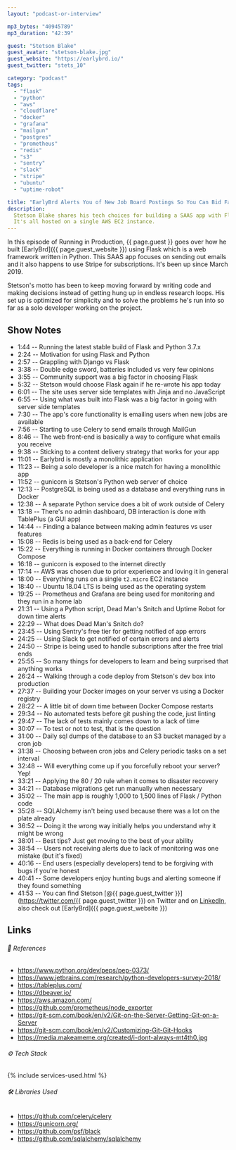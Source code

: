 ```yaml
---
layout: "podcast-or-interview"

mp3_bytes: "40945789"
mp3_duration: "42:39"

guest: "Stetson Blake"
guest_avatar: "stetson-blake.jpg"
guest_website: "https://earlybrd.io/"
guest_twitter: "stets_10"

category: "podcast"
tags:
  - "flask"
  - "python"
  - "aws"
  - "cloudflare"
  - "docker"
  - "grafana"
  - "mailgun"
  - "postgres"
  - "prometheus"
  - "redis"
  - "s3"
  - "sentry"
  - "slack"
  - "stripe"
  - "ubuntu"
  - "uptime-robot"

title: "EarlyBrd Alerts You of New Job Board Postings So You Can Bid Faster"
description:
  Stetson Blake shares his tech choices for building a SAAS app with Flask.
  It's all hosted on a single AWS EC2 instance.
---
```


In this episode of Running in Production, {{ page.guest }} goes over how he
built [EarlyBrd]({{ page.guest_website }}) using Flask which is a web framework
written in Python. This SAAS app focuses on sending out emails and it also
happens to use Stripe for subscriptions. It's been up since March 2019.

Stetson's motto has been to keep moving forward by writing code and making
decisions instead of getting hung up in endless research loops. His set up is
optimized for simplicity and to solve the problems he's run into so far as a
solo developer working on the project.

## Show Notes

- 1:44 -- Running the latest stable build of Flask and Python 3.7.x
- 2:24 -- Motivation for using Flask and Python
- 2:57 -- Grappling with Django vs Flask
- 3:38 -- Double edge sword, batteries included vs very few opinions
- 3:55 -- Community support was a big factor in choosing Flask
- 5:32 -- Stetson would choose Flask again if he re-wrote his app today
- 6:01 -- The site uses server side templates with Jinja and no JavaScript
- 6:55 -- Using what was built into Flask was a big factor in going with server side templates
- 7:30 -- The app's core functionality is emailing users when new jobs are available
- 7:56 -- Starting to use Celery to send emails through MailGun
- 8:46 -- The web front-end is basically a way to configure what emails you receive
- 9:38 -- Sticking to a content delivery strategy that works for your app
- 11:01 -- Earlybrd is mostly a monolithic application
- 11:23 -- Being a solo developer is a nice match for having a monolithic app
- 11:52 -- gunicorn is Stetson's Python web server of choice
- 12:13 -- PostgreSQL is being used as a database and everything runs in Docker
- 12:38 -- A separate Python service does a bit of work outside of Celery
- 13:18 -- There's no admin dashboard, DB interaction is done with TablePlus (a GUI app)
- 14:44 -- Finding a balance between making admin features vs user features
- 15:08 -- Redis is being used as a back-end for Celery
- 15:22 -- Everything is running in Docker containers through Docker Compose
- 16:18 -- gunicorn is exposed to the internet directly
- 17:14 -- AWS was chosen due to prior experience and loving it in general
- 18:00 -- Everything runs on a single `t2.micro` EC2 instance
- 18:40 -- Ubuntu 18.04 LTS is being used as the operating system
- 19:25 -- Prometheus and Grafana are being used for monitoring and they run in a home lab
- 21:31 -- Using a Python script, Dead Man's Snitch and Uptime Robot for down time alerts
- 22:29 -- What does Dead Man's Snitch do?
- 23:45 -- Using Sentry's free tier for getting notified of app errors
- 24:25 -- Using Slack to get notified of certain errors and alerts
- 24:50 -- Stripe is being used to handle subscriptions after the free trial ends
- 25:55 -- So many things for developers to learn and being surprised that anything works
- 26:24 -- Walking through a code deploy from Stetson's dev box into production
- 27:37 -- Building your Docker images on your server vs using a Docker registry
- 28:22 -- A little bit of down time between Docker Compose restarts
- 29:34 -- No automated tests before git pushing the code, just linting
- 29:47 -- The lack of tests mainly comes down to a lack of time
- 30:07 -- To test or not to test, that is the question
- 31:00 -- Daily sql dumps of the database to an S3 bucket managed by a cron job
- 31:38 -- Choosing between cron jobs and Celery periodic tasks on a set interval
- 32:48 -- Will everything come up if you forcefully reboot your server? Yep!
- 33:21 -- Applying the 80 / 20 rule when it comes to disaster recovery
- 34:21 -- Database migrations get run manually when necessary
- 35:02 -- The main app is roughly 1,000 to 1,500 lines of Flask / Python code
- 35:28 -- SQLAlchemy isn't being used because there was a lot on the plate already
- 36:52 -- Doing it the wrong way initially helps you understand why it might be wrong
- 38:01 -- Best tips? Just get moving to the best of your ability
- 38:54 -- Users not receiving alerts due to lack of monitoring was one mistake (but it's fixed)
- 40:16 -- End users (especially developers) tend to be forgiving with bugs if you're honest
- 40:41 -- Some developers enjoy hunting bugs and alerting someone if they found something
- 41:53 -- You can find Stetson [@{{ page.guest_twitter }}](https://twitter.com/{{ page.guest_twitter }}) on Twitter and on [LinkedIn](https://www.linkedin.com/in/stetson-blake-31635252/), also check out [EarlyBrd]({{ page.guest_website }})

## Links

###### 📄 References

- <https://www.python.org/dev/peps/pep-0373/>
- <https://www.jetbrains.com/research/python-developers-survey-2018/>
- <https://tableplus.com/>
- <https://dbeaver.io/>
- <https://aws.amazon.com/>
- <https://github.com/prometheus/node_exporter>
- <https://git-scm.com/book/en/v2/Git-on-the-Server-Getting-Git-on-a-Server>
- <https://git-scm.com/book/en/v2/Customizing-Git-Git-Hooks>
- <https://media.makeameme.org/created/i-dont-always-mt4th0.jpg>

###### ⚙️ Tech Stack

{% include services-used.html %}

###### 🛠 Libraries Used

- <https://github.com/celery/celery>
- <https://gunicorn.org/>
- <https://github.com/psf/black>
- <https://github.com/sqlalchemy/sqlalchemy>
